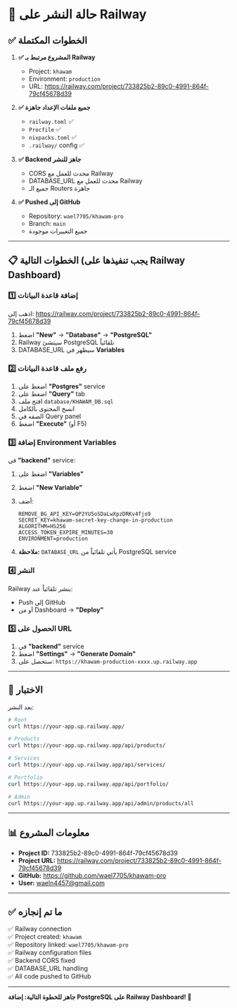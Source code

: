 # 🚀 حالة النشر على Railway

## ✅ الخطوات المكتملة

1. **✅ المشروع مرتبط بـ Railway**
   - Project: `khawam`
   - Environment: `production`
   - URL: https://railway.com/project/733825b2-89c0-4991-864f-79cf45678d39

2. **✅ جميع ملفات الإعداد جاهزة**
   - `railway.toml` ✅
   - `Procfile` ✅
   - `nixpacks.toml` ✅
   - `.railway/` config ✅

3. **✅ Backend جاهز للنشر**
   - CORS محدث للعمل مع Railway
   - DATABASE_URL محدث للعمل مع Railway
   - جميع الـ Routers جاهزة

4. **✅ Pushed إلى GitHub**
   - Repository: `wael7705/khawam-pro`
   - Branch: `main`
   - جميع التغييرات موجودة

---

## 📋 الخطوات التالية (يجب تنفيذها على Railway Dashboard)

### 1️⃣ إضافة قاعدة البيانات
اذهب إلى: https://railway.com/project/733825b2-89c0-4991-864f-79cf45678d39

1. اضغط **"New"** → **"Database"** → **"PostgreSQL"**
2. Railway سينشئ PostgreSQL تلقائياً
3. DATABASE_URL سيظهر في **Variables**

### 2️⃣ رفع ملف قاعدة البيانات
1. اضغط على **"Postgres"** service
2. اضغط على **"Query"** tab
3. افتح ملف `database/KHAWAM_DB.sql`
4. انسخ المحتوى بالكامل
5. الصقه في Query panel
6. اضغط **"Execute"** (أو F5)

### 3️⃣ إضافة Environment Variables
في **"backend"** service:
1. اضغط على **"Variables"**
2. اضغط **"New Variable"**
3. أضف:
   ```env
   REMOVE_BG_API_KEY=QP2YU5oSDaLwXpzDRKv4fjo9
   SECRET_KEY=khawam-secret-key-change-in-production
   ALGORITHM=HS256
   ACCESS_TOKEN_EXPIRE_MINUTES=30
   ENVIRONMENT=production
   ```

4. **ملاحظة:** `DATABASE_URL` يأتي تلقائياً من PostgreSQL service

### 4️⃣ النشر
Railway ينشر تلقائياً عند:
- Push إلى GitHub
- أو من Dashboard → **"Deploy"**

### 5️⃣ الحصول على URL
1. في **"backend"** service
2. اضغط **"Settings"** → **"Generate Domain"**
3. ستحصل على: `https://khawam-production-xxxx.up.railway.app`

---

## 🧪 الاختبار

بعد النشر:

```bash
# Root
curl https://your-app.up.railway.app/

# Products
curl https://your-app.up.railway.app/api/products/

# Services
curl https://your-app.up.railway.app/api/services/

# Portfolio
curl https://your-app.up.railway.app/api/portfolio/

# Admin
curl https://your-app.up.railway.app/api/admin/products/all
```

---

## 📊 معلومات المشروع

- **Project ID:** 733825b2-89c0-4991-864f-79cf45678d39
- **Project URL:** https://railway.com/project/733825b2-89c0-4991-864f-79cf45678d39
- **GitHub:** https://github.com/wael7705/khawam-pro
- **User:** waeln4457@gmail.com

---

## ✅ ما تم إنجازه

✅ Railway connection  
✅ Project created: `khawam`  
✅ Repository linked: `wael7705/khawam-pro`  
✅ Railway configuration files  
✅ Backend CORS fixed  
✅ DATABASE_URL handling  
✅ All code pushed to GitHub

---

**جاهز للخطوة التالية: إضافة PostgreSQL على Railway Dashboard! 🚀**

